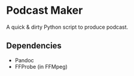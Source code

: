 # Podcast Maker

A quick & dirty Python script to produce podcast.

## Dependencies

- Pandoc
- FFProbe (in FFMpeg)
